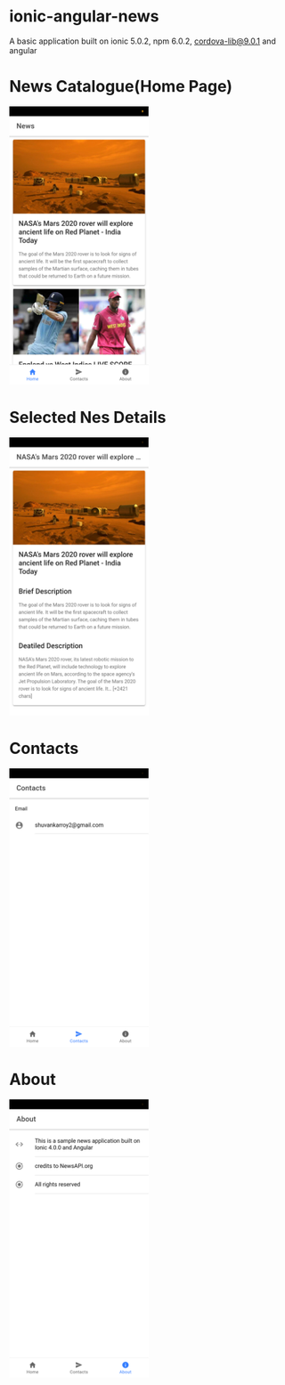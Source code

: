# ionic-angular-news
A basic application built on ionic 5.0.2, npm 6.0.2, cordova-lib@9.0.1 and angular

# News Catalogue(Home Page)
<img src="/news_app_screen_shot/News Catalogue.png" height=500 width=250>

# Selected Nes Details
<img src="/news_app_screen_shot/News one-page.png" height=500 width=250>

# Contacts
<img src="/news_app_screen_shot/Contacts.png" height=500 width=250>

# About
<img src="/news_app_screen_shot/About Page.png" height=500 width=250>
